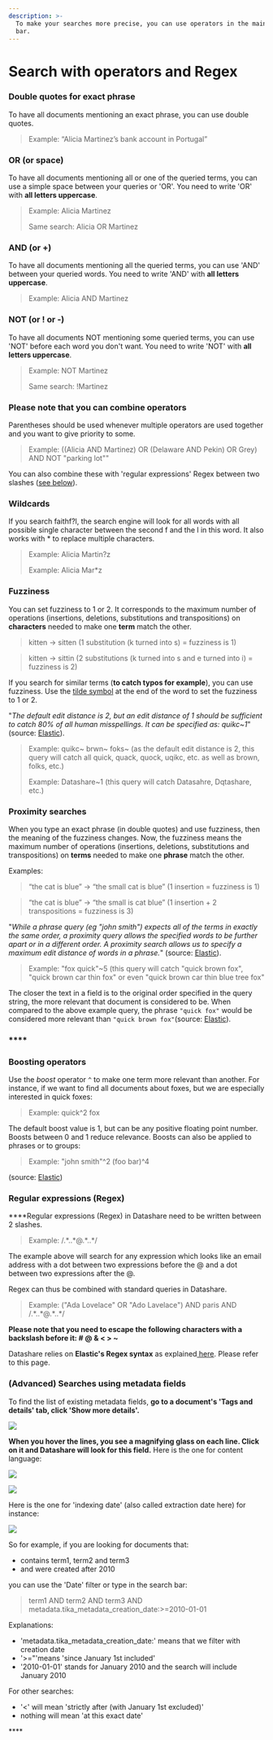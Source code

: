 ```yaml
---
description: >-
  To make your searches more precise, you can use operators in the main search
  bar.
---
```


# Search with operators and Regex

### Double quotes for e**xact phrase**

To have all documents mentioning an exact phrase, you can use double quotes.

> Example: “Alicia Martinez’s bank account in Portugal”



### **OR \(or space\)**

To have all documents mentioning all or one of the queried terms, you can use a simple space between your queries or 'OR'. You need to write 'OR' with **all letters uppercase**.

> Example: Alicia Martinez
>
> Same search: Alicia OR Martinez



### **AND \(or +\)**

To have all documents mentioning all the queried terms, you can use 'AND' between your queried words. You need to write 'AND' with **all letters uppercase**.

> Example: Alicia AND Martinez



### **NOT \(or ! or -\)**

To have all documents NOT mentioning some queried terms, you can use 'NOT' before each word you don't want. You need to write 'NOT' with **all letters uppercase**.

> Example: NOT Martinez
>
> Same search: !Martinez



### **Please note that you can combine operators**

Parentheses should be used whenever multiple operators are used together and you want to give priority to some. 

> Example: \(\(Alicia AND Martinez\) OR \(Delaware AND Pekin\) OR Grey\) AND NOT "parking lot""

You can also combine these with 'regular expressions' Regex between two slashes \([see below](https://icij.gitbook.io/datashare/all/search-with-operators#regular-expressions-regex)\).



### **Wildcards**

If you search faithf?l, the search engine will look for all words with all possible single character between the second f and the l in this word. It also works with \* to replace multiple characters.

> Example: Alicia Martin?z
>
> Example: Alicia Mar\*z



### **Fuzziness**

You can set fuzziness to 1 or 2. It corresponds to the maximum number of operations \(insertions, deletions, substitutions and transpositions\) on **characters** needed to make one **term** match the other.

> kitten -&gt; sitten \(1 substitution \(k turned into s\) = fuzziness is 1\)

> kitten -&gt; sittin \(2 substitutions \(k turned into s and e turned into i\) = fuzziness is 2\)

If you search for similar terms \(**to catch typos for example**\), you can use fuzziness. Use the [tilde symbol](https://en.wikipedia.org/wiki/Tilde) at the end of the word to set the fuzziness to 1 or 2. 

"_The default edit distance is 2, but an edit distance of 1 should be sufficient to catch 80% of all human misspellings. It can be specified as: quikc~1_" \(source: [Elastic](https://www.elastic.co/guide/en/elasticsearch/reference/7.0/query-dsl-query-string-query.html#_fuzziness)\).

> Example: quikc~ brwn~ foks~ \(as the default edit distance is 2, this query will catch all quick, quack, quock, uqikc, etc. as well as brown, folks, etc.\)
>
> Example: Datashare~1 \(this query will catch Datasahre, Dqtashare, etc.\)



### **Proximity searches**

When you type an exact phrase \(in double quotes\) and use fuzziness, then the meaning of the fuzziness changes. Now, the fuzziness means the maximum number of operations \(insertions, deletions, substitutions and transpositions\) on **terms** needed to make one **phrase** match the other.

Examples:

> “the cat is blue” -&gt; “the small cat is blue” \(1 insertion = fuzziness is 1\)

> “the cat is blue” -&gt; “the small is cat blue” \(1 insertion + 2 transpositions = fuzziness is 3\)

"_While a phrase query \(eg "john smith"\) expects all of the terms in exactly the same order, a proximity query allows the specified words to be further apart or in a different order. A proximity search allows us to specify a maximum edit distance of words in a phrase._" \(source: [Elastic](https://www.elastic.co/guide/en/elasticsearch/reference/7.0/query-dsl-query-string-query.html#_fuzziness)\).

> Example: "fox quick"~5 \(this query will catch "quick brown fox", "quick brown car thin fox" or even "quick brown car thin blue tree fox"

The closer the text in a field is to the original order specified in the query string, the more relevant that document is considered to be. When compared to the above example query, the phrase `"quick fox"` would be considered more relevant than `"quick brown fox"`\(source: [Elastic](https://www.elastic.co/guide/en/elasticsearch/reference/7.0/query-dsl-query-string-query.html#_fuzziness)\).

### \*\*\*\*

### **Boosting operators**

Use the _boost_ operator `^` to make one term more relevant than another. For instance, if we want to find all documents about foxes, but we are especially interested in quick foxes:

> Example: quick^2 fox

The default boost value is 1, but can be any positive floating point number. Boosts between 0 and 1 reduce relevance. Boosts can also be applied to phrases or to groups:

> Example: "john smith"^2   \(foo bar\)^4

\(source: [Elastic](https://www.elastic.co/guide/en/elasticsearch/reference/7.0/query-dsl-query-string-query.html#_fuzziness)\)



### **Regular expressions \(Regex\)**

**‌**Regular expressions \(Regex\) in Datashare need to be written between 2 slashes.

> Example: /.\*\..\*\@.\*\..\*/

The example above will search for any expression which looks like an email address with a dot between two expressions before the @ and a dot between two expressions after the @.

Regex can thus be combined with standard queries in Datashare.

> Example: \("Ada Lovelace" OR "Ado Lavelace"\) AND paris AND /.\*\..\*\@.\*\..\*/

**Please note that you need to escape the following characters with a backslash before it:‌ \# @ & &lt; &gt; ~**

Datashare relies on **Elastic's Regex syntax** as explained[ here](https://www.elastic.co/guide/en/elasticsearch/reference/current/regexp-syntax.html). Please refer to this page.



### **\(Advanced\) Searches using metadata fields**

To find the list of existing metadata fields, **go to a document's 'Tags and details' tab, click 'Show more details'.**

![](../.gitbook/assets/screenshot-2019-07-05-at-14.52.36.png)

**When you hover the lines, you see a magnifying glass on each line. Click on it and Datashare will look for this field.** Here is the one for content language:

![](../.gitbook/assets/screenshot-2019-11-26-at-15.27.50.png)

![](../.gitbook/assets/screenshot-2019-11-26-at-15.29.07.png)

Here is the one for 'indexing date' \(also called extraction date here\) for instance:

![](../.gitbook/assets/screenshot-2019-11-26-at-15.29.40.png)

So for example, if you are looking for documents that:

*  contains term1, term2 and term3
*  and were created after 2010

you can use the 'Date' filter or type in the search bar:

> term1 AND term2 AND term3 AND metadata.tika\_metadata\_creation\_date:&gt;=2010-01-01

Explanations:

* 'metadata.tika\_metadata\_creation\_date:' means that we filter with creation date
* '&gt;="'means 'since January 1st included'
* '2010-01-01' stands for January 2010 and the search will include January 2010

For other searches:

* '&lt;' will mean 'strictly after \(with January 1st excluded\)'
* nothing will mean 'at this exact date'

\*\*\*\*

